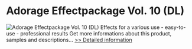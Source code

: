 # Adorage Effectpackage Vol. 10 (DL)
![Adorage Effectpackage Vol. 10 (DL)](https://mycommerce.akamaized.net/api/pimages/P300428572/BIG/300428572.JPG)
Effects for a various use - easy-to-use - professional results
 Get more informations about this product, samples and descriptions...
[>> Detailed information](https://secure.element5.com/esales/product.html?productid=300428572&affiliateid=200057808)